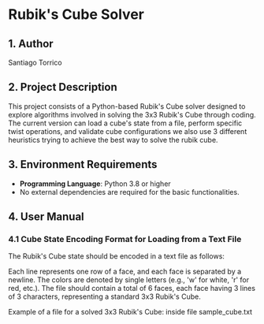 # Rubik's Cube Solver

## 1. Author
Santiago Torrico

## 2. Project Description
This project consists of a Python-based Rubik's Cube solver designed to explore algorithms involved in solving the 3x3 Rubik's Cube through coding. The current version can load a cube's state from a file, perform specific twist operations, and validate cube configurations we also use 3 different heuristics trying to achieve the best way to solve the rubik cube.

## 3. Environment Requirements
- **Programming Language**: Python 3.8 or higher
- No external dependencies are required for the basic functionalities.

## 4. User Manual

### 4.1 Cube State Encoding Format for Loading from a Text File
The Rubik's Cube state should be encoded in a text file as follows:

Each line represents one row of a face, and each face is separated by a newline. The colors are denoted by single letters (e.g., 'w' for white, 'r' for red, etc.). The file should contain a total of 6 faces, each face having 3 lines of 3 characters, representing a standard 3x3 Rubik's Cube.

Example of a file for a solved 3x3 Rubik's Cube: inside file sample_cube.txt 


